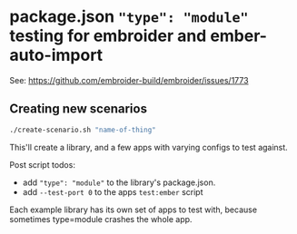# package.json `"type": "module"` testing for embroider and ember-auto-import

See: https://github.com/embroider-build/embroider/issues/1773

## Creating new scenarios

```bash
./create-scenario.sh "name-of-thing"
```

This'll create a library, and a few apps with varying configs to test against.

Post script todos:
- add `"type": "module"` to the library's package.json.
- add `--test-port 0` to the apps `test:ember` script

Each example library has its own set of apps to test with, because sometimes 
type=module crashes the whole app.
